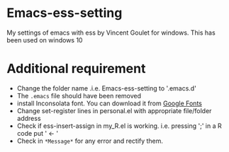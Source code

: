 # Emacs-ess-setting
My settings of emacs with ess by Vincent Goulet for windows.
This has been used on windows 10

# Additional requirement
- Change the folder name .i.e. Emacs-ess-setting to '.emacs.d'
- The `.emacs` file should have been removed 
- install Inconsolata font. You can download it from [Google Fonts](https://fonts.google.com/specimen/Inconsolata)
- Change set-register lines in personal.el with appropriate file/folder address
- Check if ess-insert-assign in my_R.el is working. i.e. pressing ';' in a R code put ' <- '
- Check in `*Message*` for any error and rectify them.
